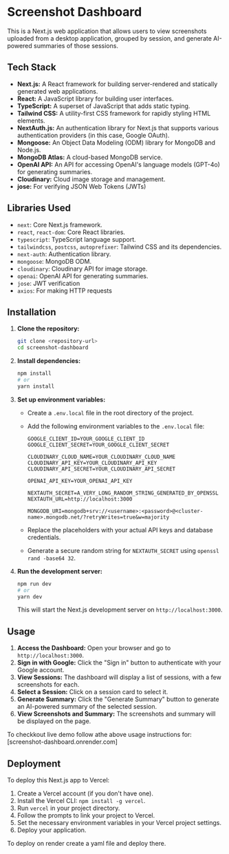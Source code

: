 # Screenshot Dashboard

This is a Next.js web application that allows users to view screenshots uploaded from a desktop application, grouped by session, and generate AI-powered summaries of those sessions.

## Tech Stack

*   **Next.js:** A React framework for building server-rendered and statically generated web applications.
*   **React:** A JavaScript library for building user interfaces.
*   **TypeScript:** A superset of JavaScript that adds static typing.
*   **Tailwind CSS:** A utility-first CSS framework for rapidly styling HTML elements.
*   **NextAuth.js:** An authentication library for Next.js that supports various authentication providers (in this case, Google OAuth).
*   **Mongoose:** An Object Data Modeling (ODM) library for MongoDB and Node.js.
*   **MongoDB Atlas:** A cloud-based MongoDB service.
*   **OpenAI API:** An API for accessing OpenAI's language models (GPT-4o) for generating summaries.
*   **Cloudinary:** Cloud image storage and management.
*   **jose:** For verifying JSON Web Tokens (JWTs)

## Libraries Used

*   `next`: Core Next.js framework.
*   `react`, `react-dom`: Core React libraries.
*   `typescript`: TypeScript language support.
*   `tailwindcss`, `postcss`, `autoprefixer`: Tailwind CSS and its dependencies.
*   `next-auth`: Authentication library.
*   `mongoose`: MongoDB ODM.
*   `cloudinary`: Cloudinary API for image storage.
*   `openai`: OpenAI API for generating summaries.
*   `jose`: JWT verification
*   `axios`: For making HTTP requests

## Installation

1.  **Clone the repository:**

    ```bash
    git clone <repository-url>
    cd screenshot-dashboard
    ```

2.  **Install dependencies:**

    ```bash
    npm install
    # or
    yarn install
    ```

3.  **Set up environment variables:**

    *   Create a `.env.local` file in the root directory of the project.
    *   Add the following environment variables to the `.env.local` file:

        ```
        GOOGLE_CLIENT_ID=YOUR_GOOGLE_CLIENT_ID
        GOOGLE_CLIENT_SECRET=YOUR_GOOGLE_CLIENT_SECRET

        CLOUDINARY_CLOUD_NAME=YOUR_CLOUDINARY_CLOUD_NAME
        CLOUDINARY_API_KEY=YOUR_CLOUDINARY_API_KEY
        CLOUDINARY_API_SECRET=YOUR_CLOUDINARY_API_SECRET

        OPENAI_API_KEY=YOUR_OPENAI_API_KEY

        NEXTAUTH_SECRET=A_VERY_LONG_RANDOM_STRING_GENERATED_BY_OPENSSL
        NEXTAUTH_URL=http://localhost:3000

        MONGODB_URI=mongodb+srv://<username>:<password>@<cluster-name>.mongodb.net/?retryWrites=true&w=majority
        ```

    *   Replace the placeholders with your actual API keys and database credentials.
    *   Generate a secure random string for `NEXTAUTH_SECRET` using `openssl rand -base64 32`.

4.  **Run the development server:**

    ```bash
    npm run dev
    # or
    yarn dev
    ```

    This will start the Next.js development server on `http://localhost:3000`.

## Usage

1.  **Access the Dashboard:** Open your browser and go to `http://localhost:3000`.
2.  **Sign in with Google:** Click the "Sign in" button to authenticate with your Google account.
3.  **View Sessions:** The dashboard will display a list of sessions, with a few screenshots for each.
4.  **Select a Session:** Click on a session card to select it.
5.  **Generate Summary:** Click the "Generate Summary" button to generate an AI-powered summary of the selected session.
6.  **View Screenshots and Summary:** The screenshots and summary will be displayed on the page.

To checkkout live demo follow athe above usage instructions for: [screenshot-dashboard.onrender.com]

## Deployment

To deploy this Next.js app to Vercel:

1.  Create a Vercel account (if you don't have one).
2.  Install the Vercel CLI: `npm install -g vercel`.
3.  Run `vercel` in your project directory.
4.  Follow the prompts to link your project to Vercel.
5.  Set the necessary environment variables in your Vercel project settings.
6.  Deploy your application.

To deploy on render create a yaml file and deploy there.
